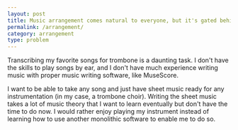 ```yaml
---
layout: post
title: Music arrangement comes natural to everyone, but it's gated behind theory and software
permalink: /arrangement/
category: arrangement
type: problem
---
```


Transcribing my favorite songs for trombone is a daunting task. I don't have the skills to play songs by ear, and I don't have much experience writing
music with proper music writing software, like MuseScore.

I want to be able to take any song and just have sheet music ready for any instrumentation (in my case, a trombone choir). Writing the sheet music takes a lot of music theory that I want to learn eventually but don't have the time to do now. I would rather enjoy playing my instrument instead of learning how to use another monolithic software to enable me to do so.
